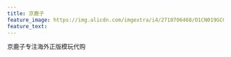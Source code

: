 ```yaml
---
title: 京鹿子
feature_image: https://img.alicdn.com/imgextra/i4/2710706468/O1CN019GCG4Y1xeOV5qIisd_!!2710706468.jpg
feature_text:
---
```

京鹿子专注海外正版模玩代购
